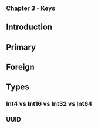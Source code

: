 ### Chapter 3 - Keys

## Introduction

## Primary

## Foreign

## Types

### Int4 vs Int16 vs Int32 vs Int64

### UUID
